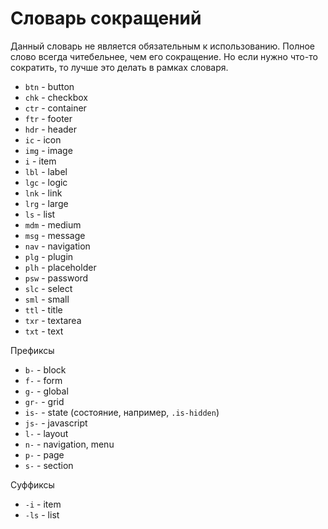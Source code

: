 ﻿Словарь сокращений
=============

Данный словарь не является обязательным к использованию. Полное слово всегда читебельнее, чем его сокращение. 
Но если нужно что-то сократить, то лучше это делать в рамках словаря.

* `btn` - button
* `chk` - checkbox
* `ctr` - container
* `ftr` - footer
* `hdr` - header
* `ic` - icon
* `img` - image
* `i` - item
* `lbl` - label
* `lgc` - logic
* `lnk` - link
* `lrg` - large
* `ls` - list
* `mdm` - medium
* `msg` - message
* `nav` - navigation
* `plg` - plugin
* `plh` - placeholder
* `psw` - password
* `slc` - select
* `sml` - small
* `ttl` - title
* `txr` - textarea
* `txt` - text

Префиксы

* `b-` - block
* `f-` - form
* `g-` - global
* `gr-` - grid
* `is-` - state (состояние, например, `.is-hidden`)
* `js-` - javascript
* `l-` - layout
* `n-` - navigation, menu
* `p-` - page
* `s-` - section

Суффиксы

* `-i` - item
* `-ls` - list



